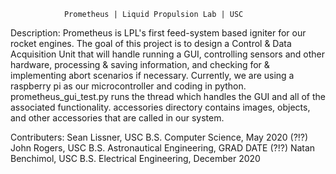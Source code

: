                 Prometheus | Liquid Propulsion Lab | USC

Description:
    Prometheus is LPL's first feed-system based igniter for our rocket engines. 
    The goal of this project is to design a Control & Data Acquisition Unit that will handle running a GUI, controlling sensors and other hardware, processing & saving information, and checking for & implementing abort scenarios if necessary.
    Currently, we are using a raspberry pi as our microcontroller and coding in python.
    prometheus_gui_test.py runs the thread which handles the GUI and all of the associated functionality.
    accessories directory contains images, objects, and other accessories that are called in our system.

Contributers:
    Sean Lissner, USC B.S. Computer Science, May 2020 (?!?)
    John Rogers, USC B.S. Astronautical Engineering, GRAD DATE (?!?)
    Natan Benchimol, USC B.S. Electrical Engineering, December 2020